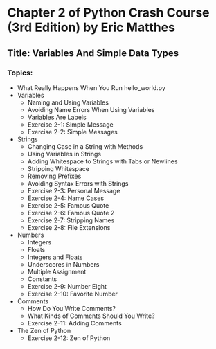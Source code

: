 # Chapter 2 of Python Crash Course (3rd Edition) by Eric Matthes  

## Title: Variables And Simple Data Types  

### Topics:  
* What Really Happens When You Run hello_world.py  
* Variables  
  - Naming and Using Variables  
  - Avoiding Name Errors When Using Variables  
  - Variables Are Labels  
  - Exercise 2-1: Simple Message  
  - Exercise 2-2: Simple Messages  
* Strings  
  - Changing Case in a String with Methods  
  - Using Variables in Strings  
  - Adding Whitespace to Strings with Tabs or Newlines  
  - Stripping Whitespace  
  - Removing Prefixes  
  - Avoiding Syntax Errors with Strings  
  - Exercise 2-3: Personal Message  
  - Exercise 2-4: Name Cases  
  - Exercise 2-5: Famous Quote  
  - Exercise 2-6: Famous Quote 2  
  - Exercise 2-7: Stripping Names  
  - Exercise 2-8: File Extensions  
* Numbers  
  - Integers  
  - Floats  
  - Integers and Floats  
  - Underscores in Numbers  
  - Multiple Assignment  
  - Constants  
  - Exercise 2-9: Number Eight  
  - Exercise 2-10: Favorite Number  
* Comments  
  - How Do You Write Comments?  
  - What Kinds of Comments Should You Write?  
  - Exercise 2-11: Adding Comments  
* The Zen of Python  
  - Exercise 2-12: Zen of Python  